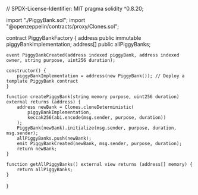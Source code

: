 // SPDX-License-Identifier: MIT
pragma solidity ^0.8.20;

import "./PiggyBank.sol";
import "@openzeppelin/contracts/proxy/Clones.sol";

contract PiggyBankFactory {
    address public immutable piggyBankImplementation;
    address[] public allPiggyBanks;

    event PiggyBankCreated(address indexed piggyBank, address indexed owner, string purpose, uint256 duration);

    constructor() {
        piggyBankImplementation = address(new PiggyBank()); // Deploy a template PiggyBank contract
    }

    function createPiggyBank(string memory purpose, uint256 duration) external returns (address) {
        address newBank = Clones.cloneDeterministic(
            piggyBankImplementation,
            keccak256(abi.encode(msg.sender, purpose, duration))
        );
        PiggyBank(newBank).initialize(msg.sender, purpose, duration, msg.sender);
        allPiggyBanks.push(newBank);
        emit PiggyBankCreated(newBank, msg.sender, purpose, duration);
        return newBank;
    }

    function getAllPiggyBanks() external view returns (address[] memory) {
        return allPiggyBanks;
    }
}
